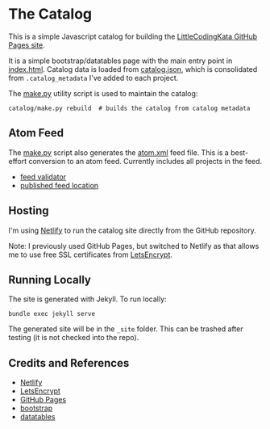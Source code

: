 # The Catalog

This is a simple Javascript catalog for building the
[LittleCodingKata GitHub Pages site](https://codingkata.tardate.com).

It is a simple bootstrap/datatables page with the main entry point in [index.html](../index.html).
Catalog data is loaded from [catalog.json](./catalog.json), which is consolidated from `.catalog_metadata` I've added to each project.

The [make.py](./make.py) utility script is used to maintain the catalog:

```
catalog/make.py rebuild  # builds the catalog from catalog metadata
```

## Atom Feed

The [make.py](./make.py) script also generates the [atom.xml](./atom.xml) feed file.
This is a best-effort conversion to an atom feed. Currently includes all projects in the feed.

* [feed validator](http://www.feedvalidator.org/check.cgi?url=https%3A%2F%2Fcodingkata.tardate.com%2Fcatalog%2Fatom.xml)
* [published feed location](https://codingkata.tardate.com/catalog/atom.xml)

## Hosting

I'm using [Netlify](https://www.netlify.com/) to run the catalog site directly from the GitHub repository.

Note: I previously used GitHub Pages, but switched to Netlify as that allows me to use free SSL certificates from [LetsEncrypt](https://letsencrypt.org/).

## Running Locally

The site is generated with Jekyll. To run locally:

```
bundle exec jekyll serve
```

The generated site will be in the `_site` folder. This can be trashed after testing (it is not checked into the repo).

## Credits and References

* [Netlify](https://www.netlify.com/)
* [LetsEncrypt](https://letsencrypt.org/)
* [GitHub Pages](https://pages.github.com/)
* [bootstrap](http://getbootstrap.com)
* [datatables](http://datatables.net/)
